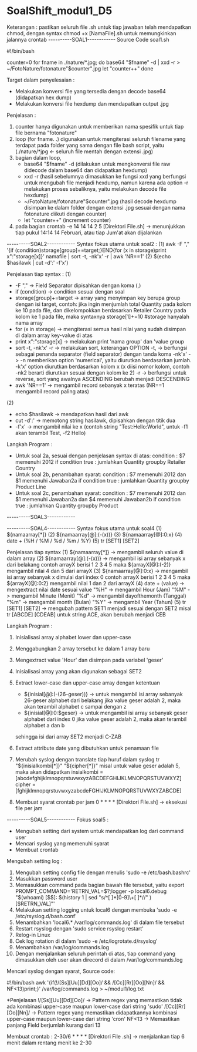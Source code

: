 # SoalShift_modul1_D5

Keterangan : pastikan seluruh file .sh untuk tiap jawaban telah mendapatkan chmod, dengan syntax chmod +x [NamaFile].sh untuk memungkinkan jalannya crontab
----------SOAL1------------
Source Code soal1.sh

#!/bin/bash

counter=0
for fname in ./nature/*.jpg;
do
        base64 "$fname" -d | xxd -r > ~/FotoNature/fotonature"$counter".jpg
        let "counter++" 
done

Target dalam penyelesaian :
- Melakukan konversi file yang tersedia dengan decode base64 (didapatkan hex dump)
- Melakukan konversi file hexdump dan mendapatkan output .jpg

Penjelasan :
1) counter hanya digunakan untuk memberikan nama spesifik untuk tiap file bernama "fotonature"
2) loop (for fname. .) digunakan untuk mengiterasi seluruh filename yang terdapat pada folder yang sama dengan file bash script, yaitu (./nature/*jpg <- seluruh file mentah dengan extensi .jpg)
3) bagian dalam loop,
	- base64 "$fname" -d (dilakukan untuk mengkonversi file raw didecode dalam base64 dan didapatkan hexdump)
	- xxd -r (hasil sebelumnya dimasukkan ke fungsi xxd yang berfungsi untuk mengubah file menjadi hexdump, namun karena ada option -r melakukan proses sebaliknya, yaitu melakukan decode file hexdump)
	- ~/FotoNature/fotonature"$counter".jpg (hasil decode hexdump disimpan ke dalam folder dengan extensi .jpg sesuai dengan nama fotonature diikuti dengan counter)
	- let "counter++" (increment counter)
4) pada bagian crontab -e
14 14 14 2 5 [Direktori File.sh] -> menunjukkan tiap pukul 14:14 14 Februari, atau tiap Jum'at akan dijalankan


----------SOAL2------------
Syntax fokus utama untuk soal2 :
(1) awk -F "," '{if (condition)storage[group]+=target;}END{for (x in storage)print x":"storage[x]}' namafile | sort -t, -nk'x' -r | awk 'NR==1'
(2) $(echo $hasilawk | cut -d':' -f'x')

Penjelasan tiap syntax :
(1)
- -F "," -> Field Separator dipisahkan dengan koma (,)
- if (condition) -> condition sesuai dengan soal
- storage[group]+=target -> array yang menyimpan key berupa group dengan isi target, contoh: jika ingin menjumlah total Quantity pada kolom ke 10 pada file, dan dikelompokkan berdasarkan Retailer Country pada kolom ke 1 pada file, maka syntaxnya
	storage[$1]+=$10 #storage hanyalah nama array
- for (x in storage) -> mengiterasi semua hasil nilai yang sudah disimpan di dalam array key-value di atas
- print x":"storage[x] -> melakukan print 'nama group' dan 'value group
- sort -t, -nk'x' -r -> melakukan sort, keterangan OPTION
	-t, -> berfungsi sebagai penanda separator (field separator) dengan tanda koma
	-nk'x' -> -n memberikan option 'numerical', yaitu diurutkan berdasarkan jumlah. -k'x' option diurutkan berdasarkan kolom x (x diisi nomor kolom, contoh -nk2 berarti diurutkan sesuai dengan kolom ke 2)
	-r -> berfungsi untuk reverse, sort yang awalnya ASCENDING berubah menjadi DESCENDING
- awk 'NR==1' -> mengambil record sebanyak x teratas (NR==1 mengambil record paling atas)

(2)
- echo $hasilawk -> mendapatkan hasil dari awk
- cut -d':' -> memotong string hasilawk, dipisahkan dengan titik dua
- -f'x' -> mengambil nilai ke x (contoh string "Test:Hello:World", untuk -f1 akan terambil Test, -f2 Hello)

Langkah Program :
- Untuk soal 2a, sesuai dengan penjelasan syntax di atas:
	condition : $7 memenuhi 2012
	if condition true : jumlahkan Quantity groupby Retailer Country
- Untuk soal 2b, penambahan syarat:
	condition : $7 memenuhi 2012 dan $1 memenuhi Jawaban2a
	if condition true : jumlahkan Quantity groupby Product Line
- Untuk soal 2c, penambahan syarat:
	condition : $7 memenuhi 2012 dan $1 memenuhi Jawaban2a dan $4 memenuhi Jawaban2b
	if condition true : jumlahkan Quantity groupby Product

----------SOAL3------------

----------SOAL4------------
Syntax fokus utama untuk soal4
(1) ${namaarray[*]}
(2) ${namaarray[@]:(-(x))}
(3) ${namaarray[@]:0:x}
(4) date + (%H / %M / %d / %m / %Y)
(5) tr [SET1] [SET2]

Penjelasan tiap syntax
(1) ${namaarray[*]} -> mengambil seluruh value di dalam array
(2) ${namaarray[@]:(-(x))} -> mengambil isi array sebanyak x dari belakang
	contoh arrayX berisi 1 2 3 4 5
	maka ${arrayX[@]:(-2)} mengambil nilai 4 dan 5 dari arrayX
(3) ${namaarray[@]:0:x} -> mengambil isi array sebanyak x dimulai dari index 0
	contoh arrayX berisi 1 2 3 4 5
	maka ${arrayX[@]:0:2} mengambil nilai 1 dan 2 dari arrayX
(4) date + (value) -> mengextract nilai date sesuai value
	"%H" -> mengambil Hour (Jam)
	"%M" -> mengambil Minute (Menit)
	"%d" -> mengambil dayofthemonth (Tanggal)
	"%m" -> mengambil month (Bulan)
	"%Y" -> mengambil Year (Tahun)
(5) tr [SET1] [SET2] -> mengubah pattern SET1 menjadi sesuai dengan SET2
	misal tr [ABCDE] [CDEAB] untuk string ACE, akan berubah menjadi CEB

Langkah Program :
1) Inisialisasi array alphabet lower dan upper-case
2) Menggabungkan 2 array tersebut ke dalam 1 array baru
3) Mengextract value 'Hour' dan disimpan pada variabel 'geser'
4) Inisialisasi array yang akan digunakan sebagai SET2
5) Extract lower-case dan upper-case array dengan ketentuan
	- ${inisial[@]:(-(26-geser))} -> untuk mengambil isi array sebanyak 26-geser alphabet dari belakang
	jika value geser adalah 2, maka akan terambil alphabet c sampai dengan z
	- ${inisial[@]:0:$geser} -> untuk mengambil isi array sebanyak geser alphabet dari index 0
	jika value geser adalah 2, maka akan terambil alphabet a dan b

	sehingga isi dari array SET2 menjadi C-ZAB

6) Extract attribute date yang dibutuhkan untuk penamaan file
7) Merubah syslog dengan translate tiap huruf dalam syslog
	tr "${inisialkombi[*]}" "${cipher[*]}"
	misal untuk value geser adalah 5, maka akan didapatkan
	insialkombi = [abcdefghijklmnopqrstuvwxyzABCDEFGHIJKLMNOPQRSTUVWXYZ]
	cipher = [fghijklmnopqrstuvwxyzabcdeFGHIJKLMNOPQRSTUVWXYZABCDE]
8) Membuat syarat crontab per jam
	0 * * * * [Direktori File.sh] -> eksekusi file per jam

----------SOAL5------------
Fokus soal5 :
- Mengubah setting dari system untuk mendapatkan log dari command user
- Mencari syslog yang memenuhi syarat
- Membuat crontab

Mengubah setting log :
1) Mengubah setting config file dengan menulis 'sudo -e /etc/bash.bashrc'
2) Masukkan password user
3) Memasukkan command pada bagian bawah file tersebut, yaitu
	export PROMPT_COMMAND='RETRN_VAL=$?;logger -p local6.debug "$(whoami) [$$]: $(history 1 | sed "s/^[ ]*[0-9]\+[ ]*//" ) [$RETRN_VAL]"'
4) Melakukan setting logging untuk local6 dengan membuka 'sudo -e /etc/rsyslog.d/bash.conf'
5) Menambahkan 'local6.* /var/log/commands.log' di dalam file tersebut
6) Restart rsyslog dengan 'sudo service rsyslog restart'
7) Relog-in Linux
8) Cek log rotation di dalam 'sudo -e /etc/logrotate.d/rsyslog'
9) Menambahkan /var/log/commands.log
9) Dengan menjalankan seluruh perintah di atas, tiap command yang dimasukkan oleh user akan direcord di dalam /var/log/commands.log

Mencari syslog dengan syarat, Source code:

#!/bin/bash
 awk '{if(!/[Ss][Uu][Dd][Oo]/ && /[Cc][Rr][Oo][Nn]/ && NF<13)print;}' /var/log/commands.log > ~/modul1/log.txt

*Penjelasan
!/[Ss][Uu][Dd][Oo]/ -> Pattern regex yang memastikan tidak ada kombinasi upper-case maupun lower-case dari string 'sudo'
/[Cc][Rr][Oo][Nn]/ -> Pattern regex yang memastikan didapatkannya kombinasi upper-case maupun lower-case dari string 'cron'
NF<13 -> Memastikan panjang Field berjumlah kurang dari 13

Membuat crontab :
2-30/6 * * * * [Direktori File .sh] -> menjalankan tiap 6 menit dalam rentang menit ke 2-30

